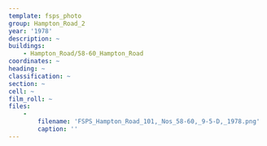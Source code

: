 ```yaml
---
template: fsps_photo
group: Hampton_Road_2
year: '1978'
description: ~
buildings:
    - Hampton_Road/58-60_Hampton_Road
coordinates: ~
heading: ~
classification: ~
section: ~
cell: ~
film_roll: ~
files:
    -
        filename: 'FSPS_Hampton_Road_101,_Nos_58-60,_9-5-D,_1978.png'
        caption: ''
---
```

